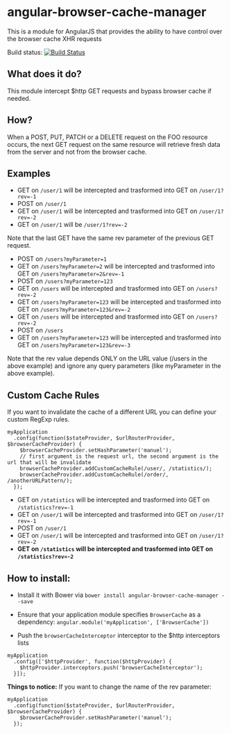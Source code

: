 angular-browser-cache-manager
=============================

This is a module for AngularJS that provides the ability to have control over the browser cache XHR requests

Build status: [![Build Status](https://travis-ci.org/ClouDesire/angular-browser-cache-manager.svg?branch=master)](https://travis-ci.org/ClouDesire/angular-browser-cache-manager)


What does it do?
---------------

This module intercept $http GET requests and bypass browser cache if needed.

How?
---------------

When a POST, PUT, PATCH or a DELETE request on the FOO resource occurs, the next GET request on the same resource will retrieve fresh data from the server and not from the browser cache.

Examples
---------------

- GET on `/user/1` will be intercepted and trasformed into GET on `/user/1?rev=-1`
- POST on `/user/1`
- GET on `/user/1` will be intercepted and trasformed into GET on `/user/1?rev=-2`
- GET on `/user/1` will be `/user/1?rev=-2`

Note that the last GET have the same rev parameter of the previous GET request.

- POST on `/users?myParameter=1`
- GET on `/users?myParameter=2` will be intercepted and trasformed into GET on `/users?myParameter=2&rev=-1`
- POST on `/users?myParameter=123`
- GET on `/users` will be intercepted and trasformed into GET on `/users?rev=-2`
- GET on `/users?myParameter=123` will be intercepted and trasformed into GET on `/users?myParameter=123&rev=-2`
- GET on `/users` will be intercepted and trasformed into GET on `/users?rev=-2`
- POST on `/users`
- GET on `/users?myParameter=123` will be intercepted and trasformed into GET on `/users?myParameter=123&rev=-3`

Note that the rev value depends ONLY on the URL value (/users in the above example) and ignore any query parameters (like myParameter in the above example).



Custom Cache Rules
---------------
If you want to invalidate the cache of a different URL you can define your custom RegExp rules.


```
myApplication
  .config(function($stateProvider, $urlRouterProvider, $browserCacheProvider) {
    $browserCacheProvider.setHashParameter('manuel');
    // first argument is the request url, the second argument is the url that will be invalidate
    browserCacheProvider.addCustomCacheRule(/user/, /statistics/);
    browserCacheProvider.addCustomCacheRule(/order/, /anotherURLPattern/);
  });
```

- GET on `/statistics` will be intercepted and trasformed into GET on `/statistics?rev=-1`
- GET on `/user/1` will be intercepted and trasformed into GET on `/user/1?rev=-1`
- POST on `/user/1`
- GET on `/user/1` will be intercepted and trasformed into GET on `/user/1?rev=-2`
- **GET on `/statistics` will be intercepted and trasformed into GET on `/statistics?rev=-2`**



How to install:
---------------

 * Install it with Bower via `bower install angular-browser-cache-manager --save`

 * Ensure that your application module specifies `BrowserCache` as a dependency: `angular.module('myApplication', ['BrowserCache'])`

 * Push the `browserCacheInterceptor` interceptor to the $http interceptors lists

```
myApplication
  .config(['$httpProvider', function($httpProvider) {
    $httpProvider.interceptors.push('browserCacheInterceptor');
  }]);
```


**Things to notice:**
If you want to change the name of the rev parameter:

```
myApplication
  .config(function($stateProvider, $urlRouterProvider, $browserCacheProvider) {
    $browserCacheProvider.setHashParameter('manuel');
  });
```
